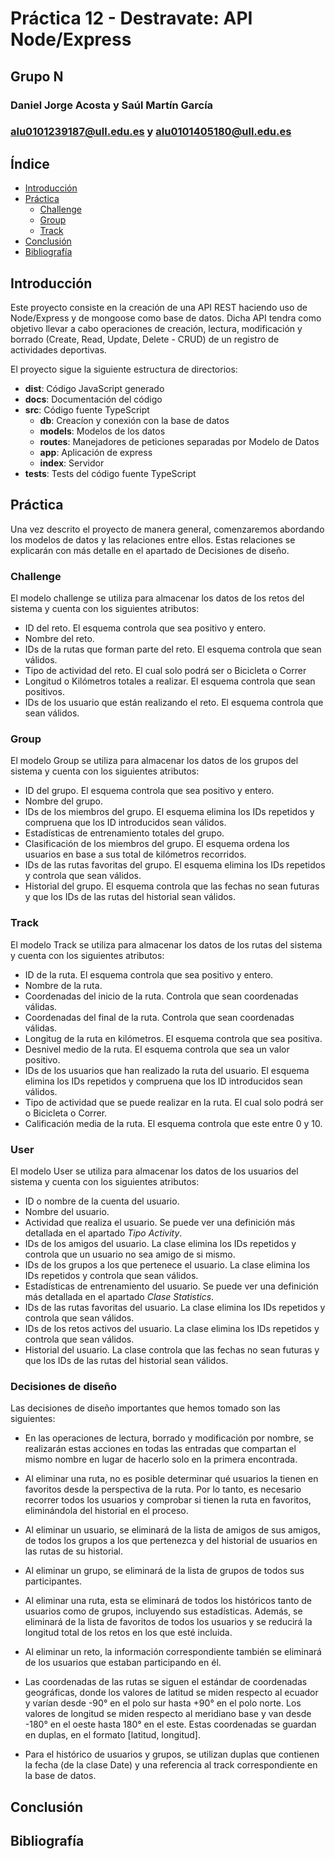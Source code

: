 # Práctica 12 - Destravate: API Node/Express

## Grupo N

### Daniel Jorge Acosta y Saúl Martín García

### alu0101239187@ull.edu.es y alu0101405180@ull.edu.es

## Índice

- [Introducción](#introducción)
- [Práctica](#práctica)
  - [Challenge](#challenge)
  - [Group](#group)
  - [Track](#track)
- [Conclusión](#conclusión)
- [Bibliografía](#bibliografía)

## Introducción

Este proyecto consiste en la creación de una API REST haciendo uso de Node/Express y de mongoose como base de datos. Dicha API tendra como objetivo llevar a cabo operaciones de creación, lectura, modificación y borrado (Create, Read, Update, Delete - CRUD) de un registro de actividades deportivas.

 El proyecto sigue la siguiente estructura de directorios:

- **dist**: Código JavaScript generado
- **docs**: Documentación del código
- **src**: Código fuente TypeScript
  - **db**: Creacíon y conexión con la base de datos
  - **models**: Modelos de los datos
  - **routes**: Manejadores de peticiones separadas por Modelo de Datos
  - **app**: Aplicación de express
  - **index**: Servidor
- **tests**: Tests del código fuente TypeScript


## Práctica

Una vez descrito el proyecto de manera general, comenzaremos abordando los modelos de datos y las relaciones entre ellos. Estas relaciones se explicarán con más detalle en el apartado de Decisiones de diseño.

### Challenge

El modelo challenge se utiliza para almacenar los datos de los retos del sistema y cuenta con los siguientes atributos:

- ID del reto. El esquema controla que sea positivo y entero.
- Nombre del reto.
- IDs de la rutas que forman parte del reto. El esquema controla que sean válidos.
- Tipo de actividad del reto. El cual solo podrá ser o Bicicleta o Correr
- Longitud o Kilómetros totales a realizar. El esquema controla que sean positivos.
- IDs de los usuario que están realizando el reto. El esquema controla que sean válidos.


### Group

El modelo Group se utiliza para almacenar los datos de los grupos del sistema y cuenta con los siguientes atributos:

- ID del grupo. El esquema controla que sea positivo y entero.
- Nombre del grupo.
- IDs de los miembros del grupo. El esquema elimina los IDs repetidos y compruena que los ID introducidos sean válidos. 
- Estadísticas de entrenamiento totales del grupo. 
- Clasificación de los miembros del grupo. El esquema ordena los usuarios en base a sus total de kilómetros recorridos.
- IDs de las rutas favoritas del grupo. El esquema elimina los IDs repetidos y controla que sean válidos.
- Historial del grupo. El esquema controla que las fechas no sean futuras y que los IDs de las rutas del historial sean válidos.


### Track

El modelo Track se utiliza para almacenar los datos de los rutas del sistema y cuenta con los siguientes atributos:

- ID de la ruta. El esquema controla que sea positivo y entero.
- Nombre de la ruta.
- Coordenadas del inicio de la ruta. Controla que sean coordenadas válidas.
- Coordenadas del final de la ruta. Controla que sean coordenadas válidas.
- Longitug de la ruta en kilómetros. El esquema controla que sea positiva.
- Desnivel medio de la ruta. El esquema controla que sea un valor positivo.
- IDs de los usuarios que han realizado la ruta del usuario. El esquema elimina los IDs repetidos y compruena que los ID introducidos sean válidos.
- Tipo de actividad que se puede realizar en la ruta. El cual solo podrá ser o Bicicleta o Correr.
- Calificación media de la ruta. El esquema controla que este entre 0 y 10.


### User

El modelo User se utiliza para almacenar los datos de los usuarios del sistema y cuenta con los siguientes atributos:

- ID o nombre de la cuenta del usuario.
- Nombre del usuario.
- Actividad que realiza el usuario. Se puede ver una definición más detallada en el apartado _Tipo Activity_.
- IDs de los amigos del usuario. La clase elimina los IDs repetidos y controla que un usuario no sea amigo de si mismo.
- IDs de los grupos a los que pertenece el usuario. La clase elimina los IDs repetidos y controla que sean válidos.
- Estadísticas de entrenamiento del usuario. Se puede ver una definición más detallada en el apartado _Clase Statistics_.
- IDs de las rutas favoritas del usuario. La clase elimina los IDs repetidos y controla que sean válidos.
- IDs de los retos activos del usuario. La clase elimina los IDs repetidos y controla que sean válidos.
- Historial del usuario. La clase controla que las fechas no sean futuras y que los IDs de las rutas del historial sean válidos.


### Decisiones de diseño

Las decisiones de diseño importantes que hemos tomado son las siguientes:

- En las operaciones de lectura, borrado y modificación por nombre, se realizarán estas acciones en todas las entradas que compartan el mismo nombre en lugar de hacerlo solo en la primera encontrada.

- Al eliminar una ruta, no es posible determinar qué usuarios la tienen en favoritos desde la perspectiva de la ruta. Por lo tanto, es necesario recorrer todos los usuarios y comprobar si tienen la ruta en favoritos, eliminándola del historial en el proceso.

- Al eliminar un usuario, se eliminará de la lista de amigos de sus amigos, de todos los grupos a los que pertenezca y del historial de usuarios en las rutas de su historial.

- Al eliminar un grupo, se eliminará de la lista de grupos de todos sus participantes.

- Al eliminar una ruta, esta se eliminará de todos los históricos tanto de usuarios como de grupos, incluyendo sus estadísticas. Además, se eliminará de la lista de favoritos de todos los usuarios y se reducirá la longitud total de los retos en los que esté incluida.

- Al eliminar un reto, la información correspondiente también se eliminará de los usuarios que estaban participando en él.

- Las coordenadas de las rutas se siguen el estándar de coordenadas geográficas, donde los valores de latitud se miden respecto al ecuador y varían desde -90° en el polo sur hasta +90° en el polo norte. Los valores de longitud se miden respecto al meridiano base y van desde -180° en el oeste hasta 180° en el este. Estas coordenadas se guardan en duplas, en el formato [latitud, longitud].

- Para el histórico de usuarios y grupos, se utilizan duplas que contienen la fecha (de la clase Date) y una referencia al track correspondiente en la base de datos.

## Conclusión

## Bibliografía
